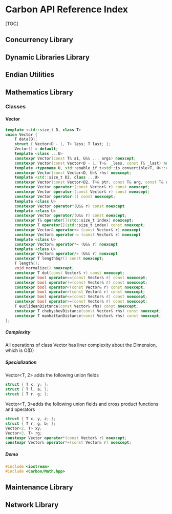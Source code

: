 # Carbon API Reference Index

[TOC]

## Concurrency Library

## Dynamic Libraries Library

## Endian Utilities

## Mathematics Library

### Classes

#### Vector

```c++
template <std::size_t D, class T> 
union Vector {
    T data[D];
    struct { Vector<D - 1, T> less; T last; };
    Vector() = default;
    template <class ...U>
    constexpr Vector(const T& a1, U&& ... args) noexcept;
    constexpr Vector(const Vector<D - 1, T>&  _less, const T& _last) noexcept;
    template <typename U, std::enable_if_t<std::is_convertible<T, U>::value, int> = 0>
    constexpr Vector(const Vector<D, U>& rhs) noexcept;
    template <std::size_t D2, class ...U>
    constexpr Vector(const Vector<D2, T>& ptr, const T& arg, const T& arg2, U&& ...args) noexcept
    constexpr Vector operator+(const Vector& r) const noexcept;
    constexpr Vector operator-(const Vector& r) const noexcept;
    constexpr Vector operator-() const noexcept;
    template <class U>
    constexpr Vector operator*(U&& r) const noexcept
    template <class U>
    constexpr Vector operator/(U&& r) const noexcept;
    constexpr T& operator[](std::size_t index) noexcept;
    constexpr T operator[](std::size_t index) const noexcept;
    constexpr Vector& operator+= (const Vector& r) noexcept
    constexpr Vector& operator-= (const Vector& r) noexcept
    template <class U>
    constexpr Vector& operator*= (U&& r) noexcept
    template <class U>
    constexpr Vector& operator/= (U&& r) noexcept
    constexpr T lengthSqr() const noexcept;
    T length();
    void normalize() noexcept;
    constexpr T dot(const Vector& r) const noexcept;
    constexpr bool operator==(const Vector& r) const noexcept;
    constexpr bool operator!=(const Vector& r) const noexcept;
    constexpr bool operator<(const Vector& r) const noexcept;
    constexpr bool operator>(const Vector& r) const noexcept;
    constexpr bool operator<=(const Vector& r) const noexcept;
    constexpr bool operator>=(const Vector& r) const noexcept;
    T euclideanDistance(const Vector& rhs) const noexcept;
    constexpr T chebyshevDistance(const Vector& rhs) const noexcept;
    constexpr T manhattanDistance(const Vector& rhs) const noexcept;
};
```

##### Complexity

All operations of class Vector has liner complexity about the Dimension, which is O(D)

##### Specialization

Vector<T, 2> adds the following union fields

```c++
struct { T x, y; };
struct { T l, a; };
struct { T r, g; };
```

Vector<T, 3>adds the following union fields and cross product functions and operators

```c++
struct { T x, y, z; };
struct { T r, g, b; };
Vector<2, T> xy;
Vector<2, T> rg;
constexpr Vector operator*(const Vector& r) noexcept;
constexpr Vector& operator*=(const Vector& r) noexcept;
```

##### Demo

```c++
#include <iostream>
#include <Carbon/Math.hpp>
```

## Maintenance Library

## Network Library

